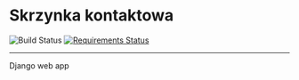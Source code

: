 # Skrzynka kontaktowa 
![Build Status](https://travis-ci.org/miesorozec/skrzynka_kontaktowa.svg?branch=master)
[![Requirements Status](https://requires.io/github/miesorozec/skrzynka_kontaktowa/requirements.svg?branch=master)](https://requires.io/github/miesorozec/skrzynka_kontaktowa/requirements/?branch=master)
___
Django web app



